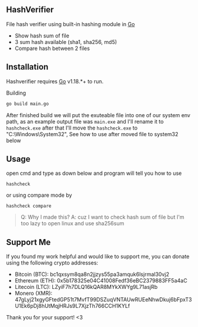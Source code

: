 ## HashVerifier

File hash verifier using built-in hashing module in [Go](https://go.dev/)

- Show hash sum of file
- 3 sum hash available (sha1, sha256, md5)
- Compare hash between 2 files

## Installation

Hashverifier requires [Go](https://go.dev/) v1.18.*+ to run.

Building

```sh
go build main.go
```
After finished build we will put the exuteable file into one of our system env path, as an example output file was `main.exe` and I'll rename it to `hashcheck.exe` after that I'll move the `hashcheck.exe` to "C:\Windows\System32", See how to use after moved file to system32 below
## Usage
open cmd and type as down below and program will tell you how to use
```
hashcheck
```
or using compare mode by
```
hashcheck compare
```
> Q: Why I made this?
> A: cuz I want to check hash sum of file but I'm too lazy to open linux and use sha256sum

## Support Me
If you found my work helpful and would like to support me, you can donate using the following crypto addresses:

- Bitcoin (BTC): bc1qxsym8qa8n2jjzys55pa3amquk6lsjrmal30vj2
- Ethereum (ETH): 0x5b178325e04C41008Fedf36eBC2379883FF5a4aC
- Litecoin (LTC): LZyiF7h7DLQ16kQAR8MYkXWYg9L71asjRb
- Monero (XMR): 47gLyj21xgyGFtedGP51t7MvfT99DSZuqVNTAUwRUEeNhwDkuj6bFpxT3U1Ek6pDj8hUtMqjHRJs9L7XjzTh766CCH1KYLf

Thank you for your support! <3
